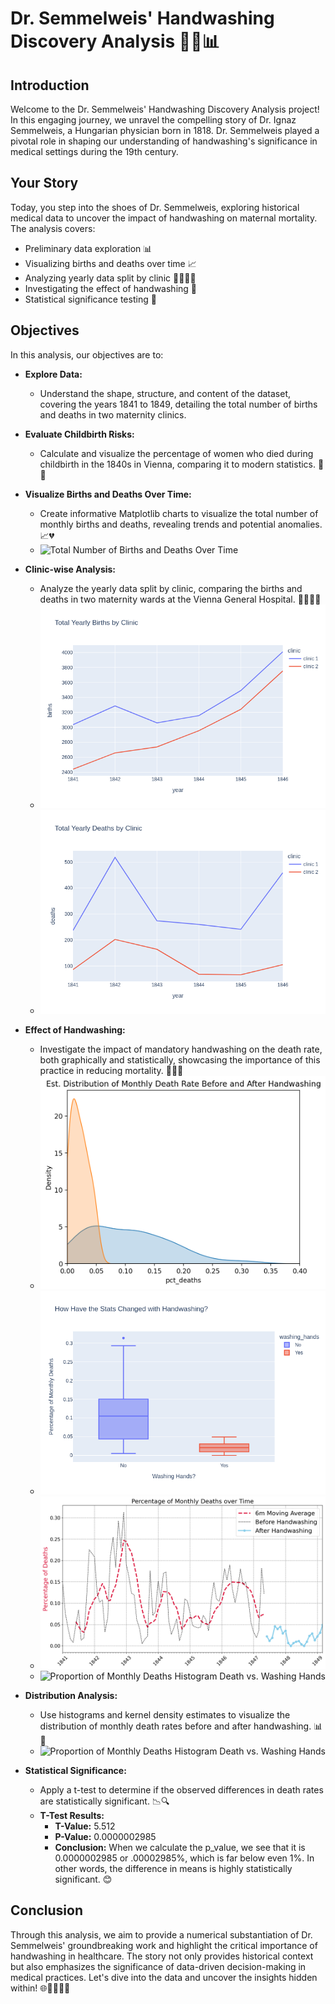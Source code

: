 # Dr. Semmelweis' Handwashing Discovery Analysis 🤲🔬📊

## Introduction

Welcome to the Dr. Semmelweis' Handwashing Discovery Analysis project! In this engaging journey, we unravel the compelling story of Dr. Ignaz Semmelweis, a Hungarian physician born in 1818. Dr. Semmelweis played a pivotal role in shaping our understanding of handwashing's significance in medical settings during the 19th century.

## Your Story

Today, you step into the shoes of Dr. Semmelweis, exploring historical medical data to uncover the impact of handwashing on maternal mortality. The analysis covers:

- Preliminary data exploration 📊
- Visualizing births and deaths over time 📈
- Analyzing yearly data split by clinic 👩‍⚕️👨‍⚕️
- Investigating the effect of handwashing 🧴
- Statistical significance testing 🔬

## Objectives

In this analysis, our objectives are to:

- **Explore Data:**
  - Understand the shape, structure, and content of the dataset, covering the years 1841 to 1849, detailing the total number of births and deaths in two maternity clinics.

- **Evaluate Childbirth Risks:**
  - Calculate and visualize the percentage of women who died during childbirth in the 1840s in Vienna, comparing it to modern statistics. 🤰💔

- **Visualize Births and Deaths Over Time:**
  - Create informative Matplotlib charts to visualize the total number of monthly births and deaths, revealing trends and potential anomalies. 📈💔
  - ![Total Number of Births and Deaths Over Time](https://github.com/ashay-thamankar/data_analysis/blob/main/Dr_Semmelweis_Handwashing_Discovery_analysis/charts/Total%20Number%20of%20Births%20and%20Deaths%20time%20series%20over%20years.png)

- **Clinic-wise Analysis:**
  - Analyze the yearly data split by clinic, comparing the births and deaths in two maternity wards at the Vienna General Hospital. 👩‍⚕️👨‍⚕️
  - ![Total Yearly Births by Clinic](https://github.com/ashay-thamankar/data_analysis/blob/main/Dr_Semmelweis_Handwashing_Discovery_analysis/charts/Total%20Yearly%20Births%20by%20Clinic%20line%20chart.png)
  - ![Total Yearly Deaths by Clinic](https://github.com/ashay-thamankar/data_analysis/blob/main/Dr_Semmelweis_Handwashing_Discovery_analysis/charts/Total%20Yearly%20Deaths%20by%20Clinic%20line%20chart.png)

- **Effect of Handwashing:**
  - Investigate the impact of mandatory handwashing on the death rate, both graphically and statistically, showcasing the importance of this practice in reducing mortality. 🧼💧🚿
  - ![Est. Distribution of Monthly Death Rate Before and After Handwashing KDE Plot](https://github.com/ashay-thamankar/data_analysis/blob/main/Dr_Semmelweis_Handwashing_Discovery_analysis/charts/Est.%20Distribution%20of%20Monthly%20Death%20Rate%20Before%20and%20After%20Handwashing%20kde%20plot.png)
  - ![How Have the Stats Changed with Handwashing, Death vs. Handwash](https://github.com/ashay-thamankar/data_analysis/blob/main/Dr_Semmelweis_Handwashing_Discovery_analysis/charts/How%20Have%20the%20Stats%20Changed%20with%20Handwashing%2C%20death%20vs%20handwash.png)
  - ![Percentage of Monthly Deaths Over Time Line Chart](https://github.com/ashay-thamankar/data_analysis/blob/main/Dr_Semmelweis_Handwashing_Discovery_analysis/charts/Percentage%20of%20Monthly%20Deaths%20over%20Time%20line%20chart.png)
  - ![Proportion of Monthly Deaths Histogram Death vs. Washing Hands](https://github.com/ashay-thamankar/data_analysis/blob/main/Dr_Semmelweis_Handwashing_Discovery_analysis/charts/Proportion%20of%20Monthly%20Deaths%20histogram%20death%20vs%20washing%20hands.png)

- **Distribution Analysis:**
  - Use histograms and kernel density estimates to visualize the distribution of monthly death rates before and after handwashing. 📊🔄
  - ![Proportion of Monthly Deaths Histogram Death vs. Washing Hands](https://github.com/ashay-thamankar/data_analysis/blob/main/Dr_Semmelweis_Handwashing_Discovery_analysis/charts/Proportion%20of%20Monthly%20Deaths%20histogram%20death%20vs%20washing%20hands.png)

- **Statistical Significance:**
  - Apply a t-test to determine if the observed differences in death rates are statistically significant. 📉🔍
  - **T-Test Results:**
    - **T-Value:** 5.512
    - **P-Value:** 0.0000002985
    - **Conclusion:** When we calculate the p_value, we see that it is 0.0000002985 or .00002985%, which is far below even 1%. In other words, the difference in means is highly statistically significant. 😊

## Conclusion

Through this analysis, we aim to provide a numerical substantiation of Dr. Semmelweis' groundbreaking work and highlight the critical importance of handwashing in healthcare. The story not only provides historical context but also emphasizes the significance of data-driven decision-making in medical practices. Let's dive into the data and uncover the insights hidden within! 🌐👨‍⚕️👩‍⚕️
